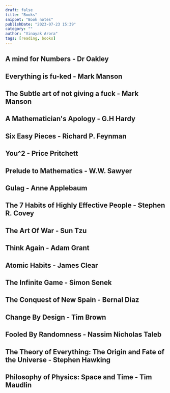 ```yaml
---
draft: false
title: "Books"
snippet: "Book notes"
publishDate: "2023-07-23 15:39"
category: ""
author: "Vinayak Arora"
tags: [reading, books]
---
```

## A mind for Numbers - Dr Oakley
## Everything is fu-ked - Mark Manson
## The Subtle art of not giving a fuck - Mark Manson
## A Mathematician's Apology - G.H Hardy
## Six Easy Pieces - Richard P. Feynman
## You^2 - Price Pritchett
## Prelude to Mathematics - W.W. Sawyer
## Gulag - Anne Applebaum
## The 7 Habits of Highly Effective People - Stephen R. Covey
## The Art Of War - Sun Tzu
## Think Again - Adam Grant
## Atomic Habits - James Clear
## The Infinite Game - Simon Senek
## The Conquest of New Spain - Bernal Diaz
## Change By Design - Tim Brown
## Fooled By Randomness - Nassim Nicholas Taleb
## The Theory of Everything: The Origin and Fate of the Universe - Stephen Hawking
## Philosophy of Physics: Space and Time - Tim Maudlin
